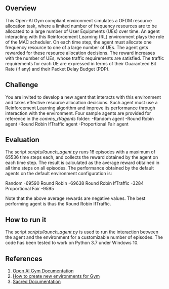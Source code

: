 ## Overview
This Open-AI Gym compliant environment simulates a OFDM resource allocation task, where a limited number of frequency
resources are to be allocated to a large number of User Equipments (UEs) over time.
An agent interacting with this Reinforcement Learning (RL) environment plays the role of the MAC scheduler. On each time
step, the agent must allocate one frequency resource to one of a large number of UEs. The agent gets rewarded for these
resource allocation decisions. The reward increases with the number of UEs, whose traffic requirements are satisfied.
The traffic requirements for each UE are expressed in terms of their Guaranteed Bit Rate (if any) and their Packet
Delay Budget (PDP).

## Challenge
You are invited to develop a new agent that interacts with this environment and takes effective resource allocation
decisions. Such agent must use a Reinforcement Learning algorithm and improve its performance through interaction with
the environment.
Four sample agents are provided for reference in the *comms_rl/agents* folder:
-Random agent
-Round Robin agent
-Round Robin IfTraffic agent
-Proportional Fair agent

## Evaluation
The script *scripts/launch_agent.py* runs 16 episodes with a maximum of 65536 time steps each, and collects the reward
obtained by the agent on each time step. The result is calculated as the average reward obtained in all time steps on
all episodes.
The performance obtained by the default agents on the default environment configuration is:

Random                       -69590
Round Robin                  -69638
Round Robin IfTraffic        -3284
Proportional Fair            -9595

Note that the above average rewards are negative values. The best performing agent is thus the Round Robin IfTraffic.

## How to run it
The script *scripts/launch_agent.py* is used to run the interaction between the agent and the environment for a
customizable number of episodes.
The code has been tested to work on Python 3.7 under Windows 10.

## References
1. [Open AI Gym Documentation](http://gym.openai.com/docs/)
2. [How to create new environments for Gym](https://github.com/openai/gym/blob/master/docs/creating-environments.md)
3. [Sacred Documentation](https://sacred.readthedocs.io/en/stable/index.html)
